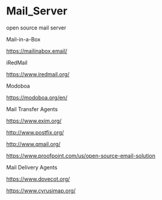 # Mail_Server

open source mail server

Mail-in-a-Box

https://mailinabox.email/


iRedMail

https://www.iredmail.org/


 Modoboa
 
 https://modoboa.org/en/


Mail Transfer Agents

https://www.exim.org/

http://www.postfix.org/

http://www.qmail.org/

https://www.proofpoint.com/us/open-source-email-solution



Mail Delivery Agents


https://www.dovecot.org/

https://www.cyrusimap.org/

